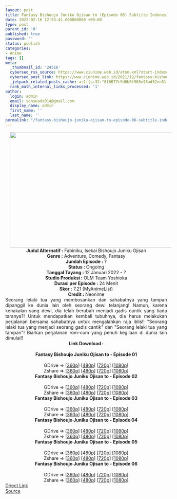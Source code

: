 ```yaml
---
layout: post
title: Fantasy Bishoujo Juniku Ojisan to (Episode 06) Subtitle Indonesia
date: 2022-02-16 12:53:41.000000000 +00:00
type: post
parent_id: '0'
published: true
password: ''
status: publish
categories:
- Anime
tags: []
meta:
  _thumbnail_id: '24516'
  cyberseo_rss_source: https://www.ciunime.web.id/atom.xml?start-index=1
  cyberseo_post_link: https://www.ciunime.web.id/2021/12/fantasy-bishoujo-juniku-ojisan-to.html
  _jetpack_related_posts_cache: a:1:{s:32:"8f6677c9d6b0f903e98ad32ec61f8deb";a:2:{s:7:"expires";i:1663361693;s:7:"payload";a:3:{i:0;a:1:{s:2:"id";i:25176;}i:1;a:1:{s:2:"id";i:25211;}i:2;a:1:{s:2:"id";i:24991;}}}}
  rank_math_internal_links_processed: '1'
author:
  login: admin
  email: senseads014@gmail.com
  display_name: admin
  first_name: ''
  last_name: ''
permalink: "/fantasy-bishoujo-juniku-ojisan-to-episode-06-subtitle-indonesia/"
---
```

<div class="separator" style="clear: both; text-align: center;"><a href="https://blogger.googleusercontent.com/img/a/AVvXsEiuBtuVeA9nbJG-EwChrM7gdEfg-bjdlUHlXRmdTgIzSoBkovkwnb8thIcOws6tm3hIiA-mXaIWGlg1QdCaTgD6rH-Itxb5au-0BlTVIAvxh3cs8-Tj6_Z3avv28AVOC7i16nIlSZHpTUGmmaBCKE3TcpiUPNfmRHCOVDoCaLqolRQvqE1TDhUhUsiA=s1280" style="margin-left: 1em; margin-right: 1em;"><img border="0" data-original-height="720" data-original-width="1280" height="360" src="{{ site.baseurl }}/assets/2022/02/AVvXsEiuBtuVeA9nbJG-EwChrM7gdEfg-bjdlUHlXRmdTgIzSoBkovkwnb8thIcOws6tm3hIiA-mXaIWGlg1QdCaTgD6rH-Itxb5au-0BlTVIAvxh3cs8-Tj6_Z3avv28AVOC7i16nIlSZHpTUGmmaBCKE3TcpiUPNfmRHCOVDoCaLqolRQvqE1TDhUhUsiA=w640-h360" width="640" /></a></div>
<div class="separator" style="clear: both; text-align: center;"></div>
<div style="text-align: center;"><b>Judul</b><b><b> Alternatif</b> :</b> Fabiniku, Isekai Bishoujo Juniku Ojisan</div>
<div style="text-align: center;"><b><b>Genre :</b></b> Adventure, Comedy, Fantasy</div>
<div style="text-align: center;"><b>Jumlah Episode :</b> ?<br /><b>Status :&nbsp;</b>Ongoing<br /><b>Tanggal Tayang :</b> 12 Januari 2022 - ?<br /><b>Studio Produksi :</b>&nbsp;OLM Team Yoshioka<br /><b>Durasi per Episode :</b> 24 Menit</div>
<div style="text-align: center;"><b>Skor :</b> 7.21 (MyAnimeList)</div>
<div style="text-align: center;"><b>Credit :</b>&nbsp;Neonime</div>
<div style="text-align: center;"></div>
<div style="text-align: justify;">Seorang lelaki tua yang membosankan dan sahabatnya yang tampan dipanggil ke dunia lain oleh seorang dewi telanjang! Namun, karena kenakalan sang dewi, dia telah berubah menjadi gadis cantik yang tiada taranya?! Untuk mendapatkan kembali tubuhnya, dia harus melakukan perjalanan bersama sahabatnya untuk mengalahkan raja iblis!! "Seorang lelaki tua yang menjadi seorang gadis cantik" dan "Seorang lelaki tua yang tampan"! Biarkan perjalanan rom-com yang penuh kegilaan di dunia lain dimulai!!</div>
<div style="text-align: justify;"></div>
<div style="text-align: justify;"></div>
<div style="text-align: center;">
<div style="text-align: center;">
<div style="text-align: left;">
<div style="text-align: center;"><b>Link Download :</b></div>
<div style="text-align: center;"><b><br /></b></div>
<div style="text-align: center;"><span style="text-align: left;"><b>Fantasy Bishoujo Juniku Ojisan to&nbsp;</b></span><b>- Episode 01</b></div>
<div style="text-align: center;"><b><br /></b></div>
<div style="text-align: center;">GDrive =&gt; [<a href="https://www.mp4upload.com/y77k29a47rxw" target="_blank" rel="noopener">360p</a>] [<a href="https://acefile.co/f/65047813/neonime_fabiniku-01-480p-zip" target="_blank" rel="noopener">480p</a>] [<a href="https://acefile.co/f/65048190/neonime_fabiniku-01-720p-zip" target="_blank" rel="noopener">720p</a>] [<a href="https://acefile.co/f/65048470/neonime_fabiniku-01-1080p-zip" target="_blank" rel="noopener">1080p</a>]</div>
<div style="text-align: center;">Zshare =&gt; [<a href="https://www97.zippyshare.com/v/fZozU2UZ/file.html" target="_blank" rel="noopener">360p</a>] [<a href="https://www86.zippyshare.com/v/dhgifk9L/file.html" target="_blank" rel="noopener">480p</a>] [<a href="https://www117.zippyshare.com/v/bbWjSzJO/file.html" target="_blank" rel="noopener">720p</a>] [<a href="https://www12.zippyshare.com/v/RBLCmahh/file.html" target="_blank" rel="noopener">1080p</a>]</div>
<div style="text-align: center;"></div>
<div style="text-align: center;">
<div><span style="text-align: left;"><b>Fantasy Bishoujo Juniku Ojisan to&nbsp;</b></span><b>- Episode 02</b></div>
<div><b><br /></b></div>
<div>GDrive =&gt; [<a href="https://www.mp4upload.com/5rlidaip983a" target="_blank" rel="noopener">360p</a>] [<a href="https://www.mp4upload.com/4vxmrzkgh9t6" target="_blank" rel="noopener">480p</a>] [<a href="https://www.mp4upload.com/rqv65lube938" target="_blank" rel="noopener">720p</a>] [<a href="https://mir.cr/CQYE5NZM" target="_blank" rel="noopener">1080p</a>]</div>
<div>Zshare =&gt; [<a href="https://www14.zippyshare.com/v/jLkWLSUe/file.html" target="_blank" rel="noopener">360p</a>] [<a href="https://www48.zippyshare.com/v/yZkUXOBT/file.html" target="_blank" rel="noopener">480p</a>] [<a href="https://www61.zippyshare.com/v/iqB4VcJN/file.html" target="_blank" rel="noopener">720p</a>] [<a href="https://www109.zippyshare.com/v/ka0ki5M9/file.html" target="_blank" rel="noopener">1080p</a>]</div>
<div></div>
<div>
<div><span style="text-align: left;"><b>Fantasy Bishoujo Juniku Ojisan to&nbsp;</b></span><b>- Episode 03</b></div>
<div><b><br /></b></div>
<div>GDrive =&gt; [<a href="https://www.mp4upload.com/hahr97o3lynv" target="_blank" rel="noopener">360p</a>] [<a href="https://acefile.co/f/66287527/neonime_fabiniku-03-480p-zip" target="_blank" rel="noopener">480p</a>] [<a href="https://acefile.co/f/66287652/neonime_fabiniku-03-720p-zip" target="_blank" rel="noopener">720p</a>] [<a href="https://acefile.co/f/66287931/neonime_fabiniku-03-1080p-zip" target="_blank" rel="noopener">1080p</a>]</div>
<div>Zshare =&gt; [<a href="https://www53.zippyshare.com/v/Y43IZ0ji/file.html" target="_blank" rel="noopener">360p</a>] [<a href="https://www26.zippyshare.com/v/8Gmf4MIh/file.html" target="_blank" rel="noopener">480p</a>] [<a href="https://www120.zippyshare.com/v/NaQMJ9vd/file.html" target="_blank" rel="noopener">720p</a>] [<a href="https://www96.zippyshare.com/v/mm3y7o1X/file.html" target="_blank" rel="noopener">1080p</a>]</div>
</div>
<div></div>
<div>
<div><span style="text-align: left;"><b>Fantasy Bishoujo Juniku Ojisan to&nbsp;</b></span><b>- Episode 04</b></div>
<div><b><br /></b></div>
<div>GDrive =&gt; [<a href="https://www.mp4upload.com/v5a8ah70p9lv" target="_blank" rel="noopener">360p</a>] [<a href="https://acefile.co/f/66891849/neonime_fabiniku-04-480p-zip" target="_blank" rel="noopener">480p</a>] [<a href="https://acefile.co/f/66892073/neonime_fabiniku-04-720p-zip" target="_blank" rel="noopener">720p</a>] [<a href="https://acefile.co/f/66892286/neonime_fabiniku-04-1080p-zip" target="_blank" rel="noopener">1080p</a>]</div>
<div>Zshare =&gt; [<a href="https://www73.zippyshare.com/v/r6JGCieC/file.html" target="_blank" rel="noopener">360p</a>] [<a href="https://www5.zippyshare.com/v/pcykqdWM/file.html" target="_blank" rel="noopener">480p</a>] [<a href="https://www79.zippyshare.com/v/aggC9KD1/file.html" target="_blank" rel="noopener">720p</a>] [<a href="https://www52.zippyshare.com/v/pfTADaGN/file.html" target="_blank" rel="noopener">1080p</a>]</div>
</div>
<div></div>
<div>
<div><span style="text-align: left;"><b>Fantasy Bishoujo Juniku Ojisan to&nbsp;</b></span><b>- Episode 05</b></div>
<div><b><br /></b></div>
<div>GDrive =&gt; [<a href="https://www.mp4upload.com/3v3ozopcn0md" target="_blank" rel="noopener">360p</a>] [<a href="https://acefile.co/f/67481343/neonime_fabiniku-05-480p-zip" target="_blank" rel="noopener">480p</a>] [<a href="https://acefile.co/f/67481501/neonime_fabiniku-05-720p-zip" target="_blank" rel="noopener">720p</a>] [<a href="https://acefile.co/f/67481755/neonime_fabiniku-05-1080p-zip" target="_blank" rel="noopener">1080p</a>]</div>
<div>Zshare =&gt; [<a href="https://www73.zippyshare.com/v/PJHytS9q/file.html" target="_blank" rel="noopener">360p</a>] [<a href="https://www72.zippyshare.com/v/3IVWC9CP/file.html" target="_blank" rel="noopener">480p</a>] [<a href="https://www82.zippyshare.com/v/Zfk1UfgM/file.html" target="_blank" rel="noopener">720p</a>] [<a href="https://www92.zippyshare.com/v/5vVFyQOz/file.html" target="_blank" rel="noopener">1080p</a>]</div>
</div>
<div></div>
<div>
<div><span style="text-align: left;"><b>Fantasy Bishoujo Juniku Ojisan to&nbsp;</b></span><b>- Episode 06</b></div>
<div><b><br /></b></div>
<div>GDrive =&gt; [<a href="https://www.mp4upload.com/j01ukza19ojt" target="_blank" rel="noopener">360p</a>] [<a href="https://acefile.co/f/68092364/neonime_fabiniku-06-480p-zip" target="_blank" rel="noopener">480p</a>] [<a href="https://acefile.co/f/68092367/neonime_fabiniku-06-720p-zip" target="_blank" rel="noopener">720p</a>] [<a href="https://acefile.co/f/68092368/neonime_fabiniku-06-1080p-zip" target="_blank" rel="noopener">1080p</a>]</div>
<div>Zshare =&gt; [<a href="https://www94.zippyshare.com/v/RvikCAsT/file.html" target="_blank" rel="noopener">360p</a>] [<a href="https://www105.zippyshare.com/v/twCDI6Qj/file.html" target="_blank" rel="noopener">480p</a>] [<a href="https://www70.zippyshare.com/v/6pV0ymHB/file.html" target="_blank" rel="noopener">720p</a>] [<a href="https://www118.zippyshare.com/v/zQ9zfhXR/file.html" target="_blank" rel="noopener">1080p</a>]</div>
</div>
</div>
</div>
</div>
</div>
<link rel="stylesheet" href="https://cdnjs.cloudflare.com/ajax/libs/font-awesome/4.7.0/css/font-awesome.min.css" />
<div class="divbtn"> <a href="https://handymansurrender.com/fihup8buzv?key=94550f7ce39444073321dde3b8782f97" class="btn"><i class="fa fa-download"></i> Direct Link</a> <br /><a href="https://www.ciunime.web.id/2021/12/fantasy-bishoujo-juniku-ojisan-to.html">Source</a> </div>
